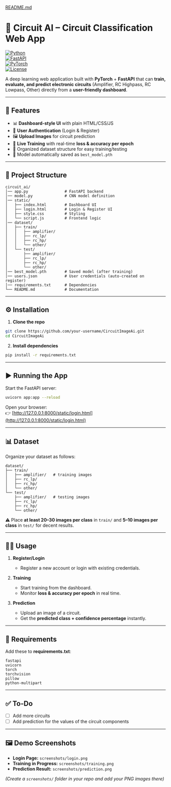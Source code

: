 [README.md](https://github.com/user-attachments/files/22097510/README.md)
# 🔌 Circuit AI – Circuit Classification Web App  

[![Python](https://img.shields.io/badge/python-3.8%2B-blue)](https://www.python.org/)  
[![FastAPI](https://img.shields.io/badge/FastAPI-0.95+-009688?logo=fastapi)](https://fastapi.tiangolo.com/)  
[![PyTorch](https://img.shields.io/badge/PyTorch-1.12+-EE4C2C?logo=pytorch)](https://pytorch.org/)  
[![License](https://img.shields.io/badge/license-MIT-green)](LICENSE)  

A deep learning web application built with **PyTorch** + **FastAPI** that can **train, evaluate, and predict electronic circuits** (Amplifier, RC Highpass, RC Lowpass, Other) directly from a **user-friendly dashboard**.  

---

## 🚀 Features  

- 📊 **Dashboard-style UI** with plain HTML/CSS/JS  
- 🔐 **User Authentication** (Login & Register)  
- 🖼️ **Upload Images** for circuit prediction  
- 🎯 **Live Training** with real-time **loss & accuracy per epoch**  
- 📂 Organized dataset structure for easy training/testing  
- 💾 Model automatically saved as `best_model.pth`  

---

## 📂 Project Structure  

```
circuit_ai/
│── app.py                # FastAPI backend
│── model.py              # CNN model definition
│── static/
│   ├── index.html        # Dashboard UI
│   ├── login.html        # Login & Register UI
│   ├── style.css         # Styling
│   └── script.js         # Frontend logic
│── dataset/
│   ├── train/
│   │   ├── amplifier/
│   │   ├── rc_lp/
│   │   ├── rc_hp/
│   │   └── other/
│   └── test/
│       ├── amplifier/
│       ├── rc_lp/
│       ├── rc_hp/
│       └── other/
│── best_model.pth        # Saved model (after training)
│── users.json            # User credentials (auto-created on register)
│── requirements.txt      # Dependencies
└── README.md             # Documentation
```

---

## ⚙️ Installation  

1. **Clone the repo**  

```bash
git clone https://github.com/your-username/CircuitImageAi.git
cd CircuitImageAi
```

2. **Install dependencies**  

```bash
pip install -r requirements.txt
```

---

## ▶️ Running the App  

Start the FastAPI server:  

```bash
uvicorn app:app --reload
```

Open your browser:  
👉 [http://127.0.0.1:8000/static/login.html](http://127.0.0.1:8000/static/login.html)  

---

## 📊 Dataset  

Organize your dataset as follows:  

```
dataset/
├── train/
│   ├── amplifier/   # training images
│   ├── rc_lp/
│   ├── rc_hp/
│   └── other/
└── test/
    ├── amplifier/   # testing images
    ├── rc_lp/
    ├── rc_hp/
    └── other/
```

⚠️ Place **at least 20–30 images per class** in `train/` and **5–10 images per class** in `test/` for decent results.  

---

## 🧑‍💻 Usage  

1. **Register/Login**  
   - Register a new account or login with existing credentials.  

2. **Training**  
   - Start training from the dashboard.  
   - Monitor **loss & accuracy per epoch** in real time.  

3. **Prediction**  
   - Upload an image of a circuit.  
   - Get the **predicted class + confidence percentage** instantly.  

---

## 📌 Requirements  

Add these to **requirements.txt**:  

```
fastapi
uvicorn
torch
torchvision
pillow
python-multipart
```

---

## ✅ To-Do  

- [ ] Add more circuits 
- [ ] Add prediction for the values of the circuit components 

---

## 🖼️ Demo Screenshots  

- **Login Page:** `screenshots/login.png`  
- **Training in Progress:** `screenshots/training.png`  
- **Prediction Result:** `screenshots/prediction.png`  

*(Create a `screenshots/` folder in your repo and add your PNG images there)*  
